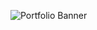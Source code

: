 ![Portfolio Banner](https://user-images.githubusercontent.com/67181549/208325848-92d89718-5bd7-457b-bccc-3f7394b2eccd.png)
